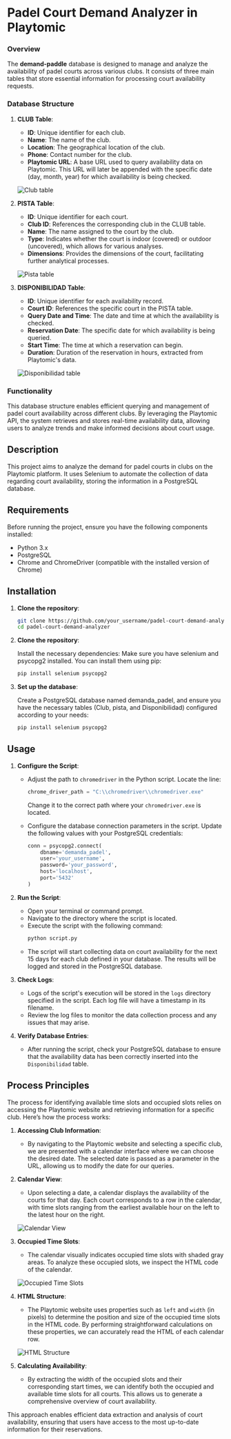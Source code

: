 # Padel Court Demand Analyzer in Playtomic

### Overview

The **demand-paddle** database is designed to manage and analyze the availability of padel courts across various clubs. It consists of three main tables that store essential information for processing court availability requests.

### Database Structure

1. **CLUB Table**:
   - **ID**: Unique identifier for each club.
   - **Name**: The name of the club.
   - **Location**: The geographical location of the club.
   - **Phone**: Contact number for the club.
   - **Playtomic URL**: A base URL used to query availability data on Playtomic. This URL will later be appended with the specific date (day, month, year) for which availability is being checked.

   ![Club table](imgs/1.png)


2. **PISTA Table**:
   - **ID**: Unique identifier for each court.
   - **Club ID**: References the corresponding club in the CLUB table.
   - **Name**: The name assigned to the court by the club.
   - **Type**: Indicates whether the court is indoor (covered) or outdoor (uncovered), which allows for various analyses.
   - **Dimensions**: Provides the dimensions of the court, facilitating further analytical processes.

   ![Pista table](imgs/2.png)

3. **DISPONIBILIDAD Table**:
   - **ID**: Unique identifier for each availability record.
   - **Court ID**: References the specific court in the PISTA table.
   - **Query Date and Time**: The date and time at which the availability is checked.
   - **Reservation Date**: The specific date for which availability is being queried.
   - **Start Time**: The time at which a reservation can begin.
   - **Duration**: Duration of the reservation in hours, extracted from Playtomic's data.

   ![Disponibilidad table](imgs/3.png)

### Functionality

This database structure enables efficient querying and management of padel court availability across different clubs. By leveraging the Playtomic API, the system retrieves and stores real-time availability data, allowing users to analyze trends and make informed decisions about court usage.


## Description

This project aims to analyze the demand for padel courts in clubs on the Playtomic platform. It uses Selenium to automate the collection of data regarding court availability, storing the information in a PostgreSQL database.

## Requirements

Before running the project, ensure you have the following components installed:

- Python 3.x
- PostgreSQL
- Chrome and ChromeDriver (compatible with the installed version of Chrome)

## Installation

1. **Clone the repository**:

   ```bash
   git clone https://github.com/your_username/padel-court-demand-analyzer.git
   cd padel-court-demand-analyzer

2. **Clone the repository**:

    Install the necessary dependencies: Make sure you have selenium and psycopg2 installed. You can install them using pip:

    ```bash
    pip install selenium psycopg2

2. **Set up the database**:

    Create a PostgreSQL database named demanda_padel, and ensure you have the necessary tables (Club, pista, and Disponibilidad) configured according to your needs:

    ```bash
    pip install selenium psycopg2

## Usage

1. **Configure the Script**:
   - Adjust the path to `chromedriver` in the Python script. Locate the line:
     ```python
     chrome_driver_path = "C:\\chromedriver\\chromedriver.exe"
     ```
     Change it to the correct path where your `chromedriver.exe` is located.

   - Configure the database connection parameters in the script. Update the following values with your PostgreSQL credentials:
     ```python
     conn = psycopg2.connect(
         dbname='demanda_padel',
         user='your_username',
         password='your_password',
         host='localhost',
         port='5432'
     )
     ```

2. **Run the Script**:
   - Open your terminal or command prompt.
   - Navigate to the directory where the script is located.
   - Execute the script with the following command:
     ```bash
     python script.py
     ```
   - The script will start collecting data on court availability for the next 15 days for each club defined in your database. The results will be logged and stored in the PostgreSQL database.

3. **Check Logs**:
   - Logs of the script's execution will be stored in the `logs` directory specified in the script. Each log file will have a timestamp in its filename.
   - Review the log files to monitor the data collection process and any issues that may arise.

4. **Verify Database Entries**:
   - After running the script, check your PostgreSQL database to ensure that the availability data has been correctly inserted into the `Disponibilidad` table.


## Process Principles

The process for identifying available time slots and occupied slots relies on accessing the Playtomic website and retrieving information for a specific club. Here’s how the process works:

1. **Accessing Club Information**:
   - By navigating to the Playtomic website and selecting a specific club, we are presented with a calendar interface where we can choose the desired date. The selected date is passed as a parameter in the URL, allowing us to modify the date for our queries.

2. **Calendar View**:
   - Upon selecting a date, a calendar displays the availability of the courts for that day. Each court corresponds to a row in the calendar, with time slots ranging from the earliest available hour on the left to the latest hour on the right.

   ![Calendar View](imgs/4.png)

3. **Occupied Time Slots**:
   - The calendar visually indicates occupied time slots with shaded gray areas. To analyze these occupied slots, we inspect the HTML code of the calendar.

   ![Occupied Time Slots](imgs/5.png)

4. **HTML Structure**:
   - The Playtomic website uses properties such as `left` and `width` (in pixels) to determine the position and size of the occupied time slots in the HTML code. By performing straightforward calculations on these properties, we can accurately read the HTML of each calendar row.

   ![HTML Structure](imgs/6.png)

5. **Calculating Availability**:
   - By extracting the width of the occupied slots and their corresponding start times, we can identify both the occupied and available time slots for all courts. This allows us to generate a comprehensive overview of court availability.

This approach enables efficient data extraction and analysis of court availability, ensuring that users have access to the most up-to-date information for their reservations.
